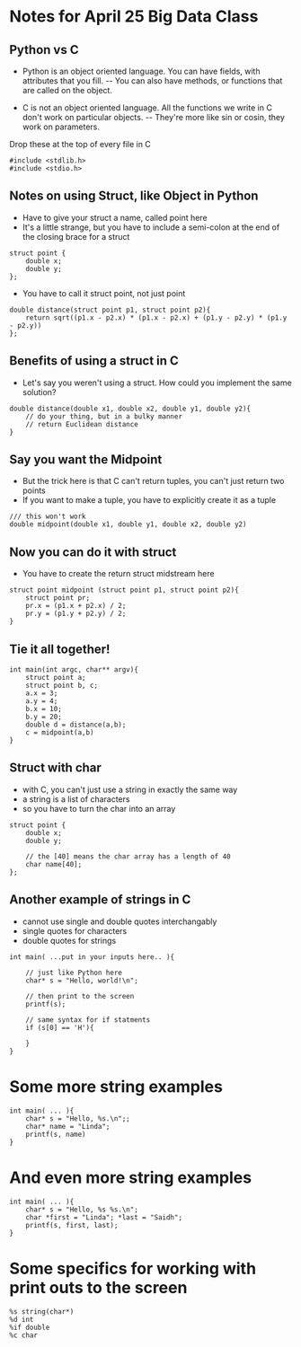 # Notes for April 25 Big Data Class

## Python vs C
- Python is an object oriented language. You can have fields, with attributes that you fill.
-- You can also have methods, or functions that are called on the object.

- C is not an object oriented language. All the functions we write in C don't work on particular objects.
-- They're more like sin or cosin, they work on parameters.

Drop these at the top of every file in C
```
#include <stdlib.h>
#include <stdio.h>
```

## Notes on using Struct, like Object in Python
- Have to give your struct a name, called point here
- It's a little strange, but you have to include a semi-colon at the end of the closing brace for a struct
```
struct point {
	double x;
	double y;
};
```

- You have to call it struct point, not just point

```
double distance(struct point p1, struct point p2){
	return sqrt((p1.x - p2.x) * (p1.x - p2.x) + (p1.y - p2.y) * (p1.y - p2.y))
};
```

## Benefits of using a struct in C
- Let's say you weren't using a struct. How could you implement the same solution?

```
double distance(double x1, double x2, double y1, double y2){
	// do your thing, but in a bulky manner
	// return Euclidean distance
}
```

## Say you want the Midpoint
- But the trick here is that C can't return tuples, you can't just return two points
- If you want to make a tuple, you have to explicitly create it as a tuple
```
/// this won't work
double midpoint(double x1, double y1, double x2, double y2)

```
## Now you can do it with struct
- You have to create the return struct midstream here
```
struct point midpoint (struct point p1, struct point p2){
	struct point pr;
	pr.x = (p1.x + p2.x) / 2;
	pr.y = (p1.y + p2.y) / 2;
}
```

## Tie it all together!

```
int main(int argc, char** argv){
	struct point a;
	struct point b, c;
	a.x = 3;
	a.y = 4;
	b.x = 10;
	b.y = 20;
	double d = distance(a,b);
	c = midpoint(a,b)
}
```

## Struct with char
- with C, you can't just use a string in exactly the same way
- a string is a list of characters
- so you have to turn the char into an array
```
struct point {
	double x;
	double y;

	// the [40] means the char array has a length of 40
	char name[40];
};
```

## Another example of strings in C
- cannot use single and double quotes interchangably
- single quotes for characters
- double quotes for strings
```
int main( ...put in your inputs here.. ){

	// just like Python here
	char* s = "Hello, world!\n";

	// then print to the screen
	printf(s);

	// same syntax for if statments
	if (s[0] == 'H'){

	}
}

```

# Some more string examples
```
int main( ... ){
	char* s = "Hello, %s.\n";;
	char* name = "Linda";
	printf(s, name)
}

```

# And even more string examples
```
int main( ... ){
	char* s = "Hello, %s %s.\n";
	char *first = "Linda"; *last = "Saidh";
	printf(s, first, last);
}
```

# Some specifics for working with print outs to the screen
```
%s string(char*)
%d int
%if double
%c char
```
